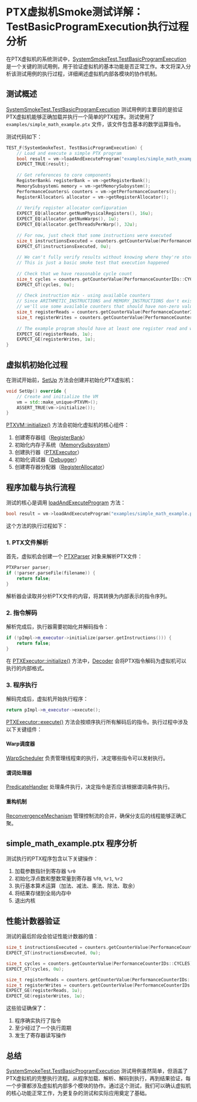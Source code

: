# PTX虚拟机Smoke测试详解：TestBasicProgramExecution执行过程分析

在PTX虚拟机的系统测试中，[SystemSmokeTest.TestBasicProgramExecution](file:///D:/open-source/ptx-vm/tests/system_tests/smoke_test.cpp#L43-L80) 是一个关键的测试用例，用于验证虚拟机的基本功能是否正常工作。本文将深入分析该测试用例的执行过程，详细阐述虚拟机内部各模块的协作机制。

## 测试概述

[SystemSmokeTest.TestBasicProgramExecution](file:///D:/open-source/ptx-vm/tests/system_tests/smoke_test.cpp#L43-L80) 测试用例的主要目的是验证PTX虚拟机能够正确加载并执行一个简单的PTX程序。测试使用了 `examples/simple_math_example.ptx` 文件，该文件包含基本的数学运算指令。

测试代码如下：

```cpp
TEST_F(SystemSmokeTest, TestBasicProgramExecution) {
    // Load and execute a simple PTX program
    bool result = vm->loadAndExecuteProgram("examples/simple_math_example.ptx");
    EXPECT_TRUE(result);
    
    // Get references to core components
    RegisterBank& registerBank = vm->getRegisterBank();
    MemorySubsystem& memory = vm->getMemorySubsystem();
    PerformanceCounters& counters = vm->getPerformanceCounters();
    RegisterAllocator& allocator = vm->getRegisterAllocator();
    
    // Verify register allocator configuration
    EXPECT_EQ(allocator.getNumPhysicalRegisters(), 16u);
    EXPECT_EQ(allocator.getNumWarps(), 1u);
    EXPECT_EQ(allocator.getThreadsPerWarp(), 32u);
    
    // For now, just check that some instructions were executed
    size_t instructionsExecuted = counters.getCounterValue(PerformanceCounterIDs::INSTRUCTIONS_EXECUTED);
    EXPECT_GT(instructionsExecuted, 0u);
    
    // We can't fully verify results without knowing where they're stored
    // This is just a basic smoke test that execution happened
    
    // Check that we have reasonable cycle count
    size_t cycles = counters.getCounterValue(PerformanceCounterIDs::CYCLES);
    EXPECT_GT(cycles, 0u);
    
    // Check instruction mix - using available counters
    // Since ARITHMETIC_INSTRUCTIONS and MEMORY_INSTRUCTIONS don't exist,
    // we'll use some available counters that should have non-zero values
    size_t registerReads = counters.getCounterValue(PerformanceCounterIDs::REGISTER_READS);
    size_t registerWrites = counters.getCounterValue(PerformanceCounterIDs::REGISTER_WRITES);
    
    // The example program should have at least one register read and write
    EXPECT_GE(registerReads, 1u);
    EXPECT_GE(registerWrites, 1u);
}
```

## 虚拟机初始化过程

在测试开始前，[SetUp](file:///D:/open-source/ptx-vm/tests/system_tests/smoke_test.cpp#L14-L18) 方法会创建并初始化PTX虚拟机：

```cpp
void SetUp() override {
    // Create and initialize the VM
    vm = std::make_unique<PTXVM>();
    ASSERT_TRUE(vm->initialize());
}
```

[PTXVM::initialize()](file:///D:/open-source/ptx-vm/src/core/vm.cpp#L140-L166) 方法会初始化虚拟机的核心组件：
1. 创建寄存器组（[RegisterBank](file:///D:/open-source/ptx-vm/include/registers/register_bank.hpp#L25-L85)）
2. 初始化内存子系统（[MemorySubsystem](file:///D:/open-source/ptx-vm/include/memory/memory.hpp#L31-L125)）
3. 创建执行器（[PTXExecutor](file:///D:/open-source/ptx-vm/src/execution/executor.hpp#L31-L154)）
4. 初始化调试器（[Debugger](file:///D:/open-source/ptx-vm/include/debugger.hpp#L23-L66)）
5. 创建寄存器分配器（[RegisterAllocator](file:///D:/open-source/ptx-vm/include/optimizer/register_allocator.hpp#L27-L107)）

## 程序加载与执行流程

测试的核心是调用 [loadAndExecuteProgram](file:///D:/open-source/ptx-vm/include/vm.hpp#L36-L36) 方法：

```cpp
bool result = vm->loadAndExecuteProgram("examples/simple_math_example.ptx");
```

这个方法的执行过程如下：

### 1. PTX文件解析

首先，虚拟机会创建一个 [PTXParser](file:///D:/open-source/ptx-vm/src/parser/parser.hpp#L22-L62) 对象来解析PTX文件：

```cpp
PTXParser parser;
if (!parser.parseFile(filename)) {
    return false;
}
```

解析器会读取并分析PTX文件的内容，将其转换为内部表示的指令序列。

### 2. 指令解码

解析完成后，执行器需要初始化并解码指令：

```cpp
if (!pImpl->m_executor->initialize(parser.getInstructions())) {
    return false;
}
```

在 [PTXExecutor::initialize()](file:///D:/open-source/ptx-vm/src/execution/executor.cpp#L33-L63) 方法中，[Decoder](file:///D:/open-source/ptx-vm/src/decoder/decoder.hpp#L23-L55) 会将PTX指令解码为虚拟机可以执行的内部格式。

### 3. 程序执行

解码完成后，虚拟机开始执行程序：

```cpp
return pImpl->m_executor->execute();
```

[PTXExecutor::execute()](file:///D:/open-source/ptx-vm/src/execution/executor.cpp#L75-L123) 方法会按顺序执行所有解码后的指令。执行过程中涉及以下关键组件：

#### Warp调度器
[WarpScheduler](file:///D:/open-source/ptx-vm/src/execution/warp_scheduler.hpp#L24-L67) 负责管理线程束的执行，决定哪些指令可以发射执行。

#### 谓词处理器
[PredicateHandler](file:///D:/open-source/ptx-vm/src/execution/predicate_handler.hpp#L22-L54) 处理条件执行，决定指令是否应该根据谓词条件执行。

#### 重构机制
[ReconvergenceMechanism](file:///D:/open-source/ptx-vm/src/execution/reconvergence_mechanism.hpp#L25-L64) 管理控制流的合并，确保分支后的线程能够正确汇聚。

## simple_math_example.ptx 程序分析

测试执行的PTX程序包含以下关键操作：

1. 加载参数指针到寄存器 `%r0`
2. 初始化浮点数和整数常量到寄存器 `%f0`, `%r1`, `%r2`
3. 执行基本算术运算（加法、减法、乘法、除法、取余）
4. 将结果存储到全局内存中
5. 退出内核

## 性能计数器验证

测试的最后阶段会验证性能计数器的值：

```cpp
size_t instructionsExecuted = counters.getCounterValue(PerformanceCounterIDs::INSTRUCTIONS_EXECUTED);
EXPECT_GT(instructionsExecuted, 0u);

size_t cycles = counters.getCounterValue(PerformanceCounterIDs::CYCLES);
EXPECT_GT(cycles, 0u);

size_t registerReads = counters.getCounterValue(PerformanceCounterIDs::REGISTER_READS);
size_t registerWrites = counters.getCounterValue(PerformanceCounterIDs::REGISTER_WRITES);
EXPECT_GE(registerReads, 1u);
EXPECT_GE(registerWrites, 1u);
```

这些验证确保了：
1. 程序确实执行了指令
2. 至少经过了一个执行周期
3. 发生了寄存器读写操作

## 总结

[SystemSmokeTest.TestBasicProgramExecution](file:///D:/open-source/ptx-vm/tests/system_tests/smoke_test.cpp#L43-L80) 测试用例虽然简单，但涵盖了PTX虚拟机的完整执行流程。从程序加载、解析、解码到执行，再到结果验证，每一个步骤都涉及虚拟机内部多个模块的协作。通过这个测试，我们可以确认虚拟机的核心功能正常工作，为更复杂的测试和实际应用奠定了基础。